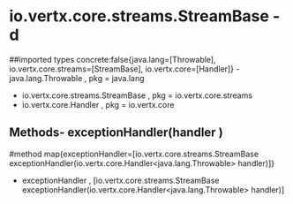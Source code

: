 # io.vertx.core.streams.StreamBase - d
##imported types concrete:false{java.lang=[Throwable], io.vertx.core.streams=[StreamBase], io.vertx.core=[Handler]} - java.lang.Throwable  , pkg = java.lang
- io.vertx.core.streams.StreamBase  , pkg = io.vertx.core.streams
- io.vertx.core.Handler  , pkg = io.vertx.core
## Methods- exceptionHandler(handler )
#method map{exceptionHandler=[io.vertx.core.streams.StreamBase exceptionHandler(io.vertx.core.Handler<java.lang.Throwable> handler)]} 
- exceptionHandler , [io.vertx.core.streams.StreamBase exceptionHandler(io.vertx.core.Handler<java.lang.Throwable> handler)]
